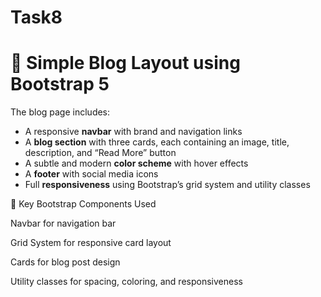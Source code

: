 # Task8
# 📰 Simple Blog Layout using Bootstrap 5

The blog page includes:
- A responsive **navbar** with brand and navigation links  
- A **blog section** with three cards, each containing an image, title, description, and “Read More” button  
- A subtle and modern **color scheme** with hover effects  
- A **footer** with social media icons  
- Full **responsiveness** using Bootstrap’s grid system and utility classes


🧠 Key Bootstrap Components Used

Navbar for navigation bar

Grid System for responsive card layout

Cards for blog post design

Utility classes for spacing, coloring, and responsiveness

